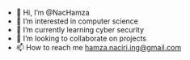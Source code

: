 - 👋 Hi, I’m @NacHamza
- 👀 I’m interested in computer science
- 🌱 I’m currently learning cyber security
- 💞️ I’m looking to collaborate on projects
- 📫 How to reach me hamza.naciri.ing@gmail.com

<!---
NacHamza/NacHamza is a ✨ special ✨ repository because its `README.md` (this file) appears on your GitHub profile.
You can click the Preview link to take a look at your changes.
--->


